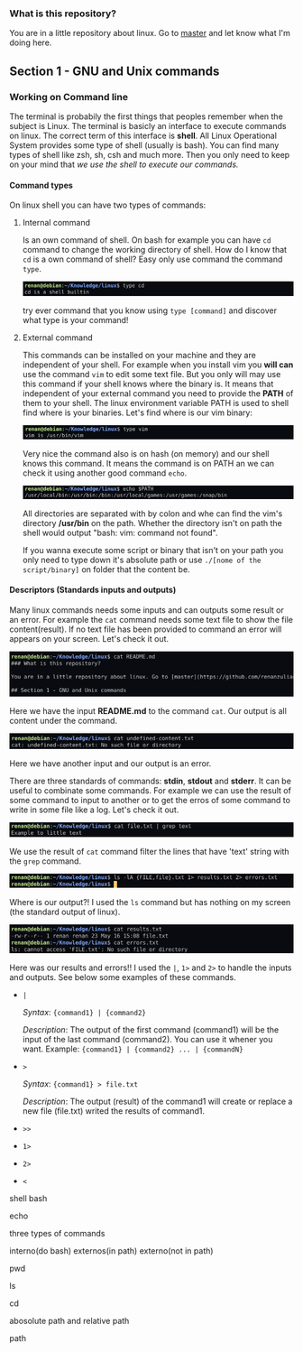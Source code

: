 ### What is this repository?

You are in a little repository about linux. Go to [master](https://github.com/renanzulian/linux) and let know what I'm doing here.

## Section 1 - GNU and Unix commands


### Working on Command line

The terminal is probabily the first things that peoples remember when the subject is Linux. The terminal is basicly an interface to execute commands on linux. The correct term of this interface is **shell**. All Linux Operational System provides some type of shell (usually is bash). You can find many types of shell like zsh, sh, csh and much more. Then you only need to keep on your mind that *we use the shell to execute our commands.*

#### Command types
On linux shell you can have two types of commands:

1. Internal command
    
    Is an own command of shell. On bash for example you can have `cd` command to change the working directory of shell. How do I know that `cd` is a own command of shell? Easy only use command the command `type`.
    
    ![type cd](../assets/type_cd.png)

    try ever command that you know using `type [command]` and discover what type is your command!

2. External command

    This commands can be installed on your machine and they are independent of your shell. For example when you install vim you **will can** use the command `vim` to edit some text file. But you only will may use this command if your shell knows where the binary is. It means that independent of your external command you need to provide the **PATH** of them to your shell. The linux environment variable PATH is used to shell find where is your binaries. Let's find where is our vim binary:

    ![type vim](../assets/type_vim.png)

    Very nice the command also is on hash (on memory) and our shell knows this command. It means the command is on PATH an we can check it using another good command `echo`.

    ![echo path](../assets/echo_path.png)

    All directories are separated with by colon and whe can find the vim's directory **/usr/bin** on the path. Whether the directory isn't on path the shell would output "bash: vim: command not found".

    If you wanna execute some script or binary that isn't on your path you only need to type down it's absolute path or use `./[nome of the script/binary]` on folder that the content be.

#### Descriptors (Standards inputs and outputs)

Many linux commands needs some inputs and can outputs some result or an error. For example the `cat` command needs some text file to show the file content(result). If no text file has been provided to command an error will appears on your screen. Let's check it out.

![cat readme](../assets/cat_README.png)

Here we have the input **README.md** to the command `cat`. Our output is all content under the command.

![cat undefined](../assets/cat_undefined.png)

Here we have another input and our output is an error.

There are three standards of commands: **stdin**, **stdout** and **stderr**. It can be useful to combinate some commands. For example we can use the result of some command to input to another or to get the erros of some command to write in some file like a log. Let's check it out.

![files txt](../assets/cat_file.png)

We use the result of `cat` command filter the lines that have 'text' string with the `grep` command.

![whitout output](../assets/without_output.png)

Where is our output?! I used the `ls` command but has nothing on my screen (the standard output of linux). 

![files txt](../assets/files_txt.png)

Here was our results and errors!!
I used the `|`, `1>` and `2>` to handle the inputs and outputs. See below some examples of these commands.

- `|`

    *Syntax*: `{command1} | {command2}`
    
    *Description*: The output of the first command (command1) will be the input of the last command (command2). You can use it whener you want. Example: `{command1} | {command2} ... | {commandN} `

- `>`

    *Syntax*: `{command1} > file.txt`

    *Description*: The output (result) of the command1 will create or replace a new file (file.txt) writed the results of command1.

- `>>`
- `1>`
- `2>`
- `<`

shell bash

echo

three types of commands

interno(do bash) externos(in path) externo(not in path)

pwd

ls

cd

abosolute path and relative path

path